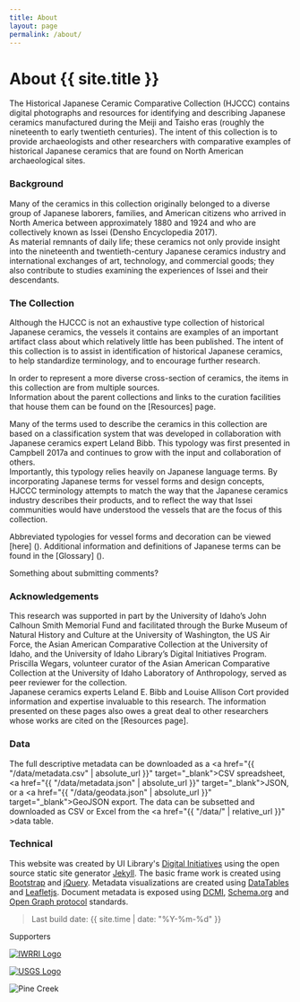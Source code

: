 ```yaml
---
title: About
layout: page
permalink: /about/
---
```


<div markdown="1" class="row">

<div markdown="1" class="col-md-8"><div markdown="1" class="py-3 px-4">

# About {{ site.title }}

The Historical Japanese Ceramic Comparative Collection (HJCCC) contains digital photographs and resources for identifying and describing Japanese ceramics manufactured during the Meiji and Taisho eras (roughly the nineteenth to early twentieth centuries). 
The intent of this collection is to provide archaeologists and other researchers with comparative examples of historical Japanese ceramics that are found on North American archaeological sites.

### Background
Many of the ceramics in this collection originally belonged to a diverse group of Japanese laborers, families, and American citizens who arrived in North America between approximately 1880 and 1924 and who are collectively known as Issei (Densho Encyclopedia 2017).  
As material remnants of daily life; these ceramics not only provide insight into the nineteenth and twentieth-century Japanese ceramics industry and international exchanges of art, technology, and commercial goods; they also contribute to studies examining the experiences of Issei and their descendants.  

### The Collection

Although the HJCCC is not an exhaustive type collection of historical Japanese ceramics, the vessels it contains are examples of an important artifact class about which relatively little has been published.
The intent of this collection is to assist in identification of historical Japanese ceramics, to help standardize terminology, and to encourage further research.

In order to represent a more diverse cross-section of ceramics, the items in this collection are from multiple sources.  
Information about the parent collections and links to the curation facilities that house them can be found on the [Resources] page.

Many of the terms used to describe the ceramics in this collection are based on a classification system that was developed in collaboration with Japanese ceramics expert Leland Bibb. 
This typology was first presented in Campbell 2017a and continues to grow with the input and collaboration of others.  
Importantly, this typology relies heavily on Japanese language terms. 
By incorporating Japanese terms for vessel forms and design concepts, HJCCC terminology attempts to match the way that the Japanese ceramics industry describes their products, and to reflect the way that Issei communities would have understood the vessels that are the focus of this collection. 

Abbreviated typologies for vessel forms and decoration can be viewed [here] (). 
Additional information and definitions of Japanese terms can be found in the [Glossary] (). 

Something about submitting comments? 


### Acknowledgements

This research was supported in part by the University of Idaho’s John Calhoun Smith Memorial Fund and facilitated through the Burke Museum of Natural History and Culture at the University of Washington, the US Air Force, the Asian American Comparative Collection at the University of Idaho, and the University of Idaho Library’s Digital Initiatives Program.  
Priscilla Wegars, volunteer curator of the Asian American Comparative Collection at the University of Idaho Laboratory of Anthropology, served as peer reviewer for the collection.  
Japanese ceramics experts Leland E. Bibb and Louise Allison Cort provided information and expertise invaluable to this research. 
The information presented on these pages also owes a great deal to other researchers whose works are cited on the [Resources page]. 

### Data

The full descriptive metadata can be downloaded as a <a href="{{ "/data/metadata.csv" | absolute_url }}" target="_blank">CSV spreadsheet</a>, <a href="{{ "/data/metadata.json" | absolute_url }}" target="_blank">JSON</a>, or a <a href="{{ "/data/geodata.json" | absolute_url }}" target="_blank">GeoJSON</a> export.
The data can be subsetted and downloaded as CSV or Excel from the <a href="{{ "/data/" | relative_url }}" >data table</a>.

### Technical

This website was created by UI Library's [Digital Initiatives](https://www.lib.uidaho.edu/digital/) using the open source static site generator [Jekyll](https://jekyllrb.com/).
The basic frame work is created using [Bootstrap](https://getbootstrap.com/) and [jQuery](https://jquery.com/).
Metadata visualizations are created using [DataTables](https://datatables.net/) and [Leafletjs](http://leafletjs.com/).
Document metadata is exposed using [DCMI](http://dublincore.org/), [Schema.org](http://schema.org) and [Open Graph protocol](http://ogp.me/) standards.

> Last build date: {{ site.time | date: "%Y-%m-%d" }}

</div></div>
<div class="col-md-4">
<div class="card">
<div class="card-header">Supporters</div>
<div class="card-body p-md-3">
<p class="text-center"><a href="http://www.uidaho.edu/research/entities/iwrri"><img class="img-fluid rounded mt-3" src="{{ "/images/ui-iwrri-logo.jpg" | relative_url }}" alt="IWRRI Logo" ></a></p>
<p class="text-center"><a href="https://www.usgs.gov/"><img class="img-fluid rounded mt-3" src="{{ "/images/USGS_logo.png" | relative_url }}" alt="USGS Logo"></a></p>
</div>
</div>
<p class="mt-3"><img class="img-fluid rounded" src="{{ "/images/pinecreek.jpg" | relative_url }}" alt="Pine Creek"></p>
</div>
</div>
